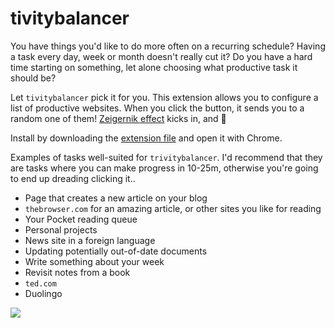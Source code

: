 # tivitybalancer

You have things you'd like to do more often on a recurring schedule? Having a
task every day, week or month doesn't really cut it? Do you have a hard time
starting on something, let alone choosing what productive task it should be?

Let `tivitybalancer` pick it for you. This extension allows you to configure a
list of productive websites. When you click the button, it sends you to a random
one of them! [Zeigernik effect](https://en.wikipedia.org/wiki/Zeigarnik_effect)
kicks in, and 🙏

Install by downloading the [extension
file](https://github.com/Sirupsen/tivitybalancer/raw/master/tivitybalancer.crx)
and open it with Chrome.

Examples of tasks well-suited for `trivitybalancer`. I'd recommend that they are
tasks where you can make progress in 10-25m, otherwise you're going to end up
dreading clicking it..

* Page that creates a new article on your blog
* `thebrowser.com` for an amazing article, or other sites you like for reading
* Your Pocket reading queue
* Personal projects
* News site in a foreign language
* Updating potentially out-of-date documents
* Write something about your week
* Revisit notes from a book
* `ted.com`
* Duolingo

![](https://pbs.twimg.com/media/CuTD7-wWIAAiE6y.png:large)
